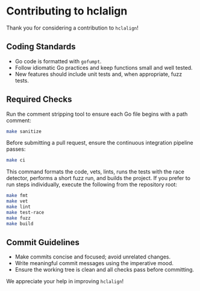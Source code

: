 # Contributing to hclalign

Thank you for considering a contribution to `hclalign`!

## Coding Standards

- Go code is formatted with `gofumpt`.
- Follow idiomatic Go practices and keep functions small and well tested.
- New features should include unit tests and, when appropriate, fuzz tests.

## Required Checks

Run the comment stripping tool to ensure each Go file begins with a path comment:

```sh
make sanitize
```

Before submitting a pull request, ensure the continuous integration pipeline passes:

```sh
make ci
```

This command formats the code, vets, lints, runs the tests with the race detector,
performs a short fuzz run, and builds the project. If you prefer to run steps
individually, execute the following from the repository root:

```sh
make fmt
make vet
make lint
make test-race
make fuzz
make build
```

## Commit Guidelines

- Make commits concise and focused; avoid unrelated changes.
- Write meaningful commit messages using the imperative mood.
- Ensure the working tree is clean and all checks pass before committing.

We appreciate your help in improving `hclalign`!

